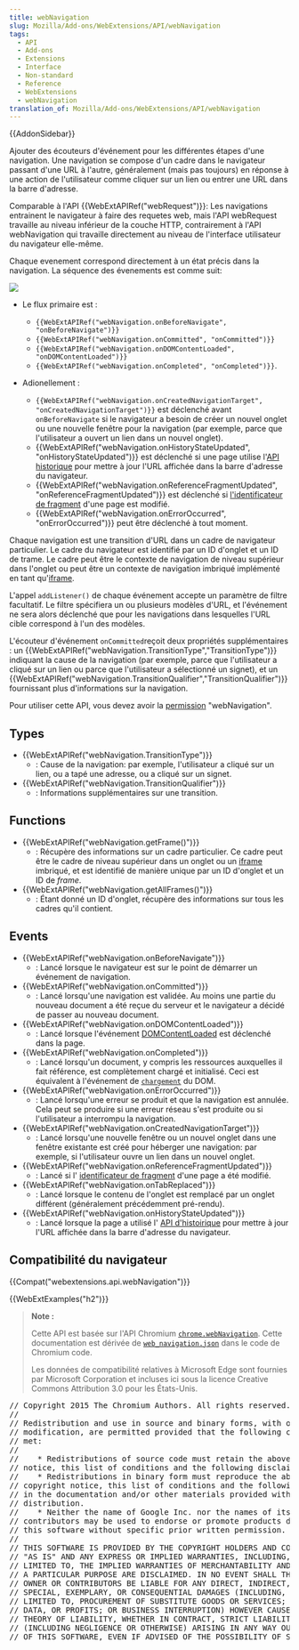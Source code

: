 ```yaml
---
title: webNavigation
slug: Mozilla/Add-ons/WebExtensions/API/webNavigation
tags:
  - API
  - Add-ons
  - Extensions
  - Interface
  - Non-standard
  - Reference
  - WebExtensions
  - webNavigation
translation_of: Mozilla/Add-ons/WebExtensions/API/webNavigation
---
```

{{AddonSidebar}}

Ajouter des écouteurs d'événement pour les différentes étapes d'une navigation. Une navigation se compose d'un cadre dans le navigateur passant d'une URL à l'autre, généralement (mais pas toujours) en réponse à une action de l'utilisateur comme cliquer sur un lien ou entrer une URL dans la barre d'adresse.

Comparable à l'API {{WebExtAPIRef("webRequest")}}: Les navigations entrainent le navigateur à faire des requetes web, mais l'API webRequest travaille au niveau inférieur de la couche HTTP, contrairement à l'API webNavigation qui travaille directement au niveau de l'interface utilisateur du navigateur elle-même.

Chaque evenement correspond directement à un état précis dans la navigation. La séquence des évenements est comme suit:

![](we-flow.png)

- Le flux primaire est :

  - `{{WebExtAPIRef("webNavigation.onBeforeNavigate", "onBeforeNavigate")}}`
  - `{{WebExtAPIRef("webNavigation.onCommitted", "onCommitted")}}`
  - `{{WebExtAPIRef("webNavigation.onDOMContentLoaded", "onDOMContentLoaded")}}`
  - `{{WebExtAPIRef("webNavigation.onCompleted", "onCompleted")}}`.

- Adionellement :

  - `{{WebExtAPIRef("webNavigation.onCreatedNavigationTarget", "onCreatedNavigationTarget")}}` est déclenché avant `onBeforeNavigate` si le navigateur a besoin de créer un nouvel onglet ou une nouvelle fenêtre pour la navigation (par exemple, parce que l'utilisateur a ouvert un lien dans un nouvel onglet).
  - {{WebExtAPIRef("webNavigation.onHistoryStateUpdated", "onHistoryStateUpdated")}} est déclenché si une page utilise l'[API historique](http://diveintohtml5.info/history.html) pour mettre à jour l'URL affichée dans la barre d'adresse du navigateur.
  - {{WebExtAPIRef("webNavigation.onReferenceFragmentUpdated", "onReferenceFragmentUpdated")}} est déclenché si [l'identificateur de fragment](https://en.wikipedia.org/wiki/Fragment_identifier) d'une page est modifié.
  - {{WebExtAPIRef("webNavigation.onErrorOccurred", "onErrorOccurred")}} peut être déclenché à tout moment.

Chaque navigation est une transition d'URL dans un cadre de navigateur particulier. Le cadre du navigateur est identifié par un ID d'onglet et un ID de trame. Le cadre peut être le contexte de navigation de niveau supérieur dans l'onglet ou peut être un contexte de navigation imbriqué implémenté en tant qu'[iframe](/fr/docs/Web/HTML/Element/iframe).

L'appel `addListener()` de chaque événement accepte un paramètre de filtre facultatif. Le filtre spécifiera un ou plusieurs modèles d'URL, et l'événement ne sera alors déclenché que pour les navigations dans lesquelles l'URL cible correspond à l'un des modèles.

L'écouteur d'événement `onCommitted`reçoit deux propriétés supplémentaires : un {{WebExtAPIRef("webNavigation.TransitionType","TransitionType")}} indiquant la cause de la navigation (par exemple, parce que l'utilisateur a cliqué sur un lien ou parce que l'utilisateur a sélectionné un signet), et un  {{WebExtAPIRef("webNavigation.TransitionQualifier","TransitionQualifier")}} fournissant plus d'informations sur la navigation.

Pour utiliser cette API, vous devez avoir la [permission](/fr/Add-ons/WebExtensions/manifest.json/permissions) "webNavigation".

## Types

- {{WebExtAPIRef("webNavigation.TransitionType")}}
  - : Cause de la navigation: par exemple, l'utilisateur a cliqué sur un lien, ou a tapé une adresse, ou a cliqué sur un signet.
- {{WebExtAPIRef("webNavigation.TransitionQualifier")}}
  - : Informations supplémentaires sur une transition.

## Functions

- {{WebExtAPIRef("webNavigation.getFrame()")}}
  - : Récupère des informations sur un cadre particulier. Ce cadre peut être le cadre de niveau supérieur dans un onglet ou un [iframe](/fr/docs/Web/HTML/Element/iframe) imbriqué, et est identifié de manière unique par un ID d'onglet et un ID de _frame_.
- {{WebExtAPIRef("webNavigation.getAllFrames()")}}
  - : Étant donné un ID d'onglet, récupère des informations sur tous les cadres qu'il contient.

## Events

- {{WebExtAPIRef("webNavigation.onBeforeNavigate")}}
  - : Lancé lorsque le navigateur est sur le point de démarrer un événement de navigation.
- {{WebExtAPIRef("webNavigation.onCommitted")}}
  - : Lancé lorsqu'une navigation est validée. Au moins une partie du nouveau document a été reçue du serveur et le navigateur a décidé de passer au nouveau document.
- {{WebExtAPIRef("webNavigation.onDOMContentLoaded")}}
  - : Lancé lorsque l'événement [DOMContentLoaded](/fr/docs/Web/Events/DOMContentLoaded) est déclenché dans la page.
- {{WebExtAPIRef("webNavigation.onCompleted")}}
  - : Lancé lorsqu'un document, y compris les ressources auxquelles il fait référence, est complètement chargé et initialisé. Ceci est équivalent à l'événement de [`chargement`](/fr/docs/Web/Events/load) du DOM.
- {{WebExtAPIRef("webNavigation.onErrorOccurred")}}
  - : Lancé lorsqu'une erreur se produit et que la navigation est annulée. Cela peut se produire si une erreur réseau s'est produite ou si l'utilisateur a interrompu la navigation.
- {{WebExtAPIRef("webNavigation.onCreatedNavigationTarget")}}
  - : Lancé lorsqu'une nouvelle fenêtre ou un nouvel onglet dans une fenêtre existante est créé pour héberger une navigation: par exemple, si l'utilisateur ouvre un lien dans un nouvel onglet.
- {{WebExtAPIRef("webNavigation.onReferenceFragmentUpdated")}}
  - : Lancé si l' [identificateur de fragment](https://en.wikipedia.org/wiki/Fragment_identifier) d'une page a été modifié.
- {{WebExtAPIRef("webNavigation.onTabReplaced")}}
  - : Lancé lorsque le contenu de l'onglet est remplacé par un onglet différent (généralement précédemment pré-rendu).
- {{WebExtAPIRef("webNavigation.onHistoryStateUpdated")}}
  - : Lancé lorsque la page a utilisé l' [API d'histoirique](http://diveintohtml5.info/history.html) pour mettre à jour l'URL affichée dans la barre d'adresse du navigateur.

## Compatibilité du navigateur

{{Compat("webextensions.api.webNavigation")}}

{{WebExtExamples("h2")}}

> **Note :**
>
> Cette API est basée sur l'API Chromium [`chrome.webNavigation`](https://developer.chrome.com/extensions/webNavigation). Cette documentation est dérivée de [`web_navigation.json`](https://chromium.googlesource.com/chromium/src/+/master/chrome/common/extensions/api/web_navigation.json) dans le code de Chromium code.
>
> Les données de compatibilité relatives à Microsoft Edge sont fournies par Microsoft Corporation et incluses ici sous la licence Creative Commons Attribution 3.0 pour les États-Unis.

<div class="hidden"><pre>// Copyright 2015 The Chromium Authors. All rights reserved.
//
// Redistribution and use in source and binary forms, with or without
// modification, are permitted provided that the following conditions are
// met:
//
//    * Redistributions of source code must retain the above copyright
// notice, this list of conditions and the following disclaimer.
//    * Redistributions in binary form must reproduce the above
// copyright notice, this list of conditions and the following disclaimer
// in the documentation and/or other materials provided with the
// distribution.
//    * Neither the name of Google Inc. nor the names of its
// contributors may be used to endorse or promote products derived from
// this software without specific prior written permission.
//
// THIS SOFTWARE IS PROVIDED BY THE COPYRIGHT HOLDERS AND CONTRIBUTORS
// "AS IS" AND ANY EXPRESS OR IMPLIED WARRANTIES, INCLUDING, BUT NOT
// LIMITED TO, THE IMPLIED WARRANTIES OF MERCHANTABILITY AND FITNESS FOR
// A PARTICULAR PURPOSE ARE DISCLAIMED. IN NO EVENT SHALL THE COPYRIGHT
// OWNER OR CONTRIBUTORS BE LIABLE FOR ANY DIRECT, INDIRECT, INCIDENTAL,
// SPECIAL, EXEMPLARY, OR CONSEQUENTIAL DAMAGES (INCLUDING, BUT NOT
// LIMITED TO, PROCUREMENT OF SUBSTITUTE GOODS OR SERVICES; LOSS OF USE,
// DATA, OR PROFITS; OR BUSINESS INTERRUPTION) HOWEVER CAUSED AND ON ANY
// THEORY OF LIABILITY, WHETHER IN CONTRACT, STRICT LIABILITY, OR TORT
// (INCLUDING NEGLIGENCE OR OTHERWISE) ARISING IN ANY WAY OUT OF THE USE
// OF THIS SOFTWARE, EVEN IF ADVISED OF THE POSSIBILITY OF SUCH DAMAGE.
</pre></div>
